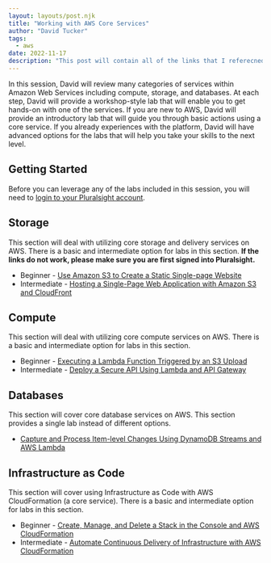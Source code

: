 ```yaml
---
layout: layouts/post.njk
title: "Working with AWS Core Services"
author: "David Tucker"
tags:
  - aws
date: 2022-11-17
description: "This post will contain all of the links that I referecned in my JavaScript: The Big Picture course on Pluralsight."
--- 
```


In this session, David will review many categories of services within Amazon Web Services including compute, storage, and databases.  At each step, David will provide a workshop-style lab that will enable you to get hands-on with one of the services. If you are new to AWS, David will provide an introductory lab that will guide you through basic actions using a core service.  If you already experiences with the platform, David will have advanced options for the labs that will help you take your skills to the next level.

## Getting Started

Before you can leverage any of the labs included in this session, you will need to [login to your Pluralsight account](https://app.pluralsight.com/id).

## Storage

This section will deal with utilizing core storage and delivery services on AWS. There is a basic and intermediate option for labs in this section. __If the links do not work, please make sure you are first signed into Pluralsight.__

* Beginner - [Use Amazon S3 to Create a Static Single-page Website](https://app.pluralsight.com/labs/detail/1e3d422b-1680-423c-a5e4-8ba39b984496/toc)
* Intermediate - [Hosting a Single-Page Web Application with Amazon S3 and CloudFront](https://app.pluralsight.com/labs/detail/4ff1c1b0-b7eb-4f57-b4f9-a417b9ffc085/toc)

## Compute

This section will deal with utilizing core compute services on AWS. There is a basic and intermediate option for labs in this section.

* Beginner - [Executing a Lambda Function Triggered by an S3 Upload](https://app.pluralsight.com/labs/detail/7eb7d124-d3af-4ae1-8587-e01c1c1c87d1/toc)
* Intermediate - [Deploy a Secure API Using Lambda and API Gateway](https://app.pluralsight.com/labs/detail/bcfe1874-d236-45f5-bc58-004296051ce6/toc)

## Databases

This section will cover core database services on AWS. This section provides a single lab instead of different options.

* [Capture and Process Item-level Changes Using DynamoDB Streams and AWS Lambda](https://app.pluralsight.com/labs/detail/c659bd1c-fffc-4ab3-9026-537d8a897074/toc)

## Infrastructure as Code

This section will cover using Infrastructure as Code with AWS CloudFormation (a core service). There is a basic and intermediate option for labs in this section.

* Beginner - [Create, Manage, and Delete a Stack in the Console and AWS CloudFormation](https://app.pluralsight.com/labs/detail/d1ca99a9-8708-4967-87c0-4a0f74b67e33/toc)
* Intermediate - [Automate Continuous Delivery of Infrastructure with AWS CloudFormation](https://app.pluralsight.com/labs/detail/b6ab7744-0cc1-43db-af2a-dfc5ad1ae69f/toc)